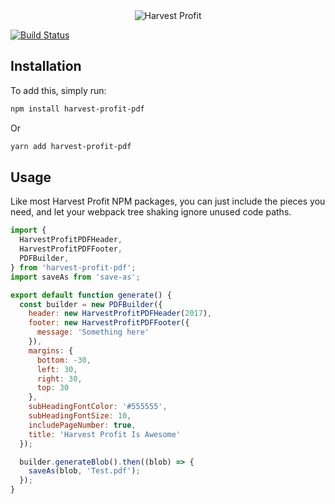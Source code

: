 <div style="text-align: center">
  <img src="https://www.harvestprofit.com/logo.png" alt="Harvest Profit"></img>
</div>

[![Build Status](https://travis-ci.org/HarvestProfit/harvest-profit-pdf.svg?branch=master)](https://travis-ci.org/HarvestProfit/harvest-profit-pdf)

## Installation

To add this, simply run:
```bash
npm install harvest-profit-pdf
```
Or
```bash
yarn add harvest-profit-pdf
```

## Usage

Like most Harvest Profit NPM packages, you can just include the pieces you need, and let your webpack tree shaking ignore unused code paths.

```js
import {
  HarvestProfitPDFHeader,
  HarvestProfitPDFFooter,
  PDFBuilder,
} from 'harvest-profit-pdf';
import saveAs from 'save-as';

export default function generate() {
  const builder = new PDFBuilder({
    header: new HarvestProfitPDFHeader(2017),
    footer: new HarvestProfitPDFFooter({
      message: 'Something here'
    }),
    margins: {
      bottom: -30,
      left: 30,
      right: 30,
      top: 30
    },
    subHeadingFontColor: '#555555',
    subHeadingFontSize: 10,
    includePageNumber: true,
    title: 'Harvest Profit Is Awesome'
  });

  builder.generateBlob().then((blob) => {
    saveAs(blob, 'Test.pdf');
  });
}
```
